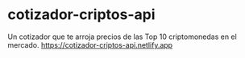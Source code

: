 # cotizador-criptos-api
Un cotizador que te arroja precios de las Top 10 criptomonedas en el mercado.
https://cotizador-criptos-api.netlify.app
